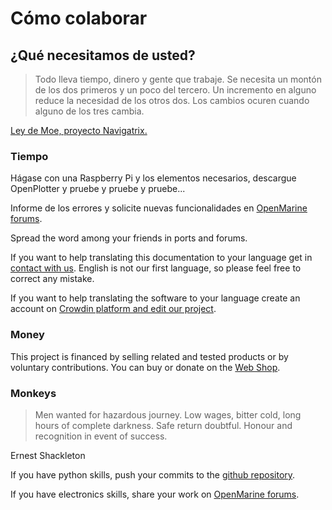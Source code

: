 # Cómo colaborar

## ¿Qué necesitamos de usted?

> Todo lleva tiempo, dinero y gente que trabaje. Se necesita un montón de los dos primeros y un poco del tercero. Un incremento en alguno reduce la necesidad de los otros dos. Los cambios ocuren cuando alguno de los tres cambia.

[Ley de Moe, proyecto Navigatrix.](http://navigatrix.net)

### Tiempo

Hágase con una Raspberry Pi y los elementos necesarios, descargue OpenPlotter y pruebe y pruebe y pruebe...

Informe de los errores y solicite nuevas funcionalidades en [OpenMarine forums](http://forum.openmarine.net/).

Spread the word among your friends in ports and forums.

If you want to help translating this documentation to your language get in [contact with us](http://www.sailoog.com/contact). English is not our first language, so please feel free to correct any mistake.

If you want to help translating the software to your language create an account on [Crowdin platform and edit our project](https://crowdin.com/project/openplotter).

### Money

This project is financed by selling related and tested products or by voluntary contributions. You can buy or donate on the [Web Shop](http://shop.sailoog.com/).

### Monkeys

> Men wanted for hazardous journey. Low wages, bitter cold, long hours of complete darkness. Safe return doubtful. Honour and recognition in event of success.

Ernest Shackleton

If you have python skills, push your commits to the [github repository](https://github.com/sailoog/openplotter).

If you have electronics skills, share your work on [OpenMarine forums](http://forum.openmarine.net/).



